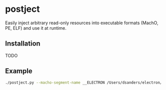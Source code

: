 # postject

Easily inject arbitrary read-only resources into executable formats
(MachO, PE, ELF) and use it at runtime.

## Installation

TODO

## Example

```sh
./postject.py --macho-segment-name __ELECTRON /Users/dsanders/electron/src/out/Testing/Electron.app/Contents/Frameworks/Electron\ Framework.framework/Versions/A/Electron\ Framework __app_asar /Users/dsanders/test.asar
```
